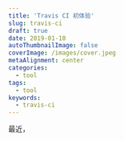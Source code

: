 ```yaml
---
title: 'Travis CI 初体验'
slug: travis-ci
draft: true
date: 2019-01-10
autoThumbnailImage: false
coverImage: /images/cover.jpeg
metaAlignment: center
categories:
  - tool
tags:
  - tool
keywords:
  - travis-ci
---
```


最近，
